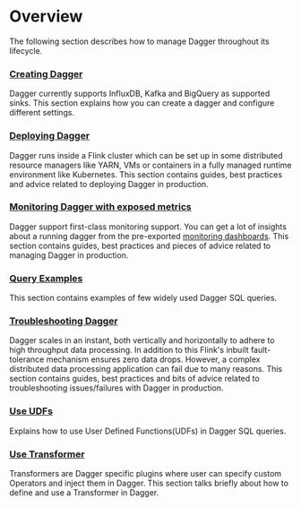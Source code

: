 # Overview

The following section describes how to manage Dagger throughout its lifecycle.

### [Creating Dagger](./guides/create_dagger.md)

Dagger currently supports InfluxDB, Kafka and BigQuery as supported sinks. This section explains
how you can create a dagger and configure different settings.

### [Deploying Dagger](./guides/deployment.md)

Dagger runs inside a Flink cluster which can be set up in some distributed resource managers like YARN, VMs or containers in a fully managed runtime environment like Kubernetes. This section contains guides, best practices and advice related to deploying Dagger in production.

### [Monitoring Dagger with exposed metrics](./guides/monitoring.md)

Dagger support first-class monitoring support. You can get a lot of insights about a running dagger from the pre-exported [monitoring dashboards](https://github.com/odpf/dagger/blob/main/docs/static/assets/dagger-grafana-dashboard.json). This section contains guides, best practices and pieces of advice related to managing Dagger in production.

### [Query Examples](./guides/query_examples.md)

This section contains examples of few widely used Dagger SQL queries.

### [Troubleshooting Dagger](./guides/troubleshooting.md)

Dagger scales in an instant, both vertically and horizontally to adhere to high throughput data processing. In addition to this Flink's inbuilt fault-tolerance mechanism ensures zero data drops.
However, a complex distributed data processing application can fail due to many reasons.
This section contains guides, best practices and bits of advice related to troubleshooting issues/failures with Dagger in production.

### [Use UDFs](./guides/use_udf.md)

Explains how to use User Defined Functions(UDFs) in Dagger SQL queries.

### [Use Transformer](./guides/use_transformer.md)

Transformers are Dagger specific plugins where user can specify custom Operators and inject them in Dagger. This section talks briefly about how to define and use a Transformer in Dagger.
